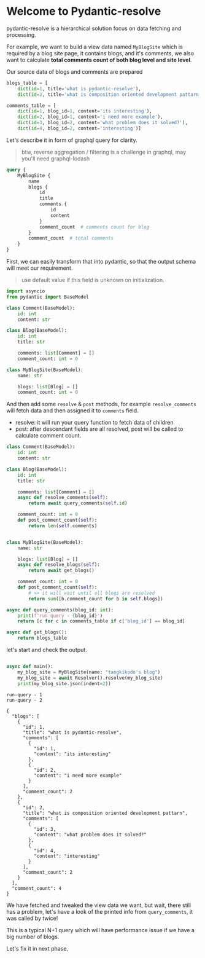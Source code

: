# Welcome to Pydantic-resolve

pydantic-resolve is a hierarchical solution focus on data fetching and processing.

For example, we want to build a view data named `MyBlogSite` which is required by a blog site page, it contains blogs, and it's comments, we also want to calculate **total comments count of both blog level and site level**.

Our source data of blogs and comments are prepared

```python linenums="1"
blogs_table = [
    dict(id=1, title='what is pydantic-resolve'),
    dict(id=2, title='what is composition oriented development pattarn')]

comments_table = [
    dict(id=1, blog_id=1, content='its interesting'),
    dict(id=2, blog_id=1, content='i need more example'),
    dict(id=3, blog_id=2, content='what problem does it solved?'),
    dict(id=4, blog_id=2, content='interesting')]
```

Let's describe it in form of graphql query for clarity.
> btw, reverse aggregation / filtering is a challenge in graphql, may you'll need graphql-lodash

```graphql linenums="1"
query {
    MyBlogSite {
        name
        blogs {
            id
            title
            comments {
                id
                content
            }
            comment_count  # comments count for blog
        }
        comment_count  # total comments
    }
}
```

First, we can easily transform that into pydantic, so that the output schema will meet our requirement.

> use default value if this field is unknown on initialization.

```python linenums="1" hl_lines="12 13 18 19"
import asyncio
from pydantic import BaseModel

class Comment(BaseModel):
    id: int
    content: str

class Blog(BaseModel):
    id: int
    title: str

    comments: list[Comment] = []
    comment_count: int = 0

class MyBlogSite(BaseModel):
    name: str

    blogs: list[Blog] = []
    comment_count: int = 0
```

And then add some `resolve` & `post` methods, for example `resolve_comments` will fetch data and then assigned it to `comments` field.

- resolve: it will run your query function to fetch data of children
- post: after descendant fields are all resolved, post will be called to calculate comment count.

```python linenums="1" hl_lines="10-11 14-15 22-23 26-27"
class Comment(BaseModel):
    id: int
    content: str

class Blog(BaseModel):
    id: int
    title: str

    comments: list[Comment] = []
    async def resolve_comments(self):
        return await query_comments(self.id)

    comment_count: int = 0
    def post_comment_count(self):
        return len(self.comments)


class MyBlogSite(BaseModel):
    name: str

    blogs: list[Blog] = []
    async def resolve_blogs(self):
        return await get_blogs()

    comment_count: int = 0
    def post_comment_count(self):
        # >> it will wait until all blogs are resolved
        return sum([b.comment_count for b in self.blogs])

async def query_comments(blog_id: int):
    print(f'run query - {blog_id}')
    return [c for c in comments_table if c['blog_id'] == blog_id]

async def get_blogs():
    return blogs_table
```

let's start and check the output.

```python linenums="1" hl_lines="2 3"

async def main():
    my_blog_site = MyBlogSite(name: "tangkikodo's blog")
    my_blog_site = await Resolver().resolve(my_blog_site)
    print(my_blog_site.json(indent=2))
```


```shell linenums="1" hl_lines="16 31 34"
run-query - 1
run-query - 2

{
  "blogs": [
    {
      "id": 1,
      "title": "what is pydantic-resolve",
      "comments": [
        {
          "id": 1,
          "content": "its interesting"
        },
        {
          "id": 2,
          "content": "i need more example"
        }
      ],
      "comment_count": 2
    },
    {
      "id": 2,
      "title": "what is composition oriented development pattarn",
      "comments": [
        {
          "id": 3,
          "content": "what problem does it solved?"
        },
        {
          "id": 4,
          "content": "interesting"
        }
      ],
      "comment_count": 2
    }
  ],
  "comment_count": 4
}
```

We have fetched and tweaked the view data we want, but wait, there still has a problem, let's have a look of the printed info from `query_comments`, it was called by twice!

This is a typical N+1 query which will have performance issue if we have a big number of blogs.

Let's fix it in next phase.
